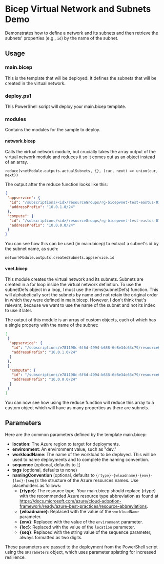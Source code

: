 # Bicep Virtual Network and Subnets Demo

Demonstrates how to define a network and its subnets and then retrieve the subnets' properties (e.g., `id`) by the name of the subnet.

## Usage

### main.bicep

This is the template that will be deployed. It defines the subnets that will be created in the virtual network.

### deploy.ps1

This PowerShell script will deploy your main.bicep template.

### modules

Contains the modules for the sample to deploy.

#### network.bicep

Calls the virtual network module, but crucially takes the array output of the virtual network module and reduces it so it comes out as an object instead of an array.

`reduce(vnetModule.outputs.actualSubnets, {}, (cur, next) => union(cur, next))`

The output after the reduce function looks like this:

```json
{
 "appservice": {
  "id": "/subscriptions/<id>/resourceGroups/rg-bicepvnet-test-eastus-01/providers/Microsoft.Network/virtualNetworks/vnet-bicepvnet-test-eastus-01/subnets/appservice",
  "addressPrefix": "10.0.1.0/24"
 },
 "compute": {
  "id": "/subscriptions/<id>/resourceGroups/rg-bicepvnet-test-eastus-01/providers/Microsoft.Network/virtualNetworks/vnet-bicepvnet-test-eastus-01/subnets/compute",
  "addressPrefix": "10.0.0.0/24"
 }
}
```

You can see how this can be used (in main.bicep) to extract a subnet's id by the subnet name, as such:

`networkModule.outputs.createdSubnets.appservice.id`

#### vnet.bicep

This module creates the virtual network and its subnets. Subnets are created in a for loop inside the virtual network definition. To use the subnetDefs object in a loop, I must use the items(subnetDefs) function. This will alphabetically sort the subnets by name and not retain the original order in which they were defined in main.bicep. However, I don't think that's relevant, because we want to use the name of the subnet and not its index to use it later.

The output of this module is an array of custom objects, each of which has a single property with the name of the subnet:

```json
[
 {
  "appservice": {
   "id": "/subscriptions/e781198c-6f6d-4994-b688-6e8e34c63c79/resourceGroups/rg-bicepvnet-test-eastus-01/providers/Microsoft.Network/virtualNetworks/vnet-bicepvnet-test-eastus-01/subnets/appservice",
   "addressPrefix": "10.0.1.0/24"
  }
 },
 {
  "compute": {
   "id": "/subscriptions/e781198c-6f6d-4994-b688-6e8e34c63c79/resourceGroups/rg-bicepvnet-test-eastus-01/providers/Microsoft.Network/virtualNetworks/vnet-bicepvnet-test-eastus-01/subnets/compute",
   "addressPrefix": "10.0.0.0/24"
  }
 }
]
```

You can now see how using the reduce function will reduce this array to a custom object which will have as many properties as there are subnets.

## Parameters

Here are the common parameters defined by the template main.bicep:

* **location**: The Azure region to target for deployments.
* **environment**: An environment value, such as "dev."
* **workloadName**: The name of the workload to be deployed. This will be used to name deployments and to complete the naming convention.
* **sequence** (optional, defaults to `1`)
* **tags** (optional, defaults to none)
* **namingConvention** (optional, defaults to `{rtype}-{wloadname}-{env}-{loc}-{seq}`): the structure of the Azure resources names. Use placeholders as follows:
  * **{rtype}**: The resource type. Your main.bicep should replace {rtype} with the recommended Azure resource type abbreviation as found at <https://docs.microsoft.com/azure/cloud-adoption-framework/ready/azure-best-practices/resource-abbreviations>.
  * **{wloadname}**: Replaced with the value of the `workloadName` parameter.
  * **{env}**: Replaced with the value of the `environment` parameter.
  * **{loc}**: Replaced with the value of the `location` parameter.
  * **{seq}**: Replaced with the string value of the sequence parameter, always formatted as two digits.

These parameters are passed to the deployment from the PowerShell script using the `$Parameters` object, which uses parameter splatting for increased resilience.

